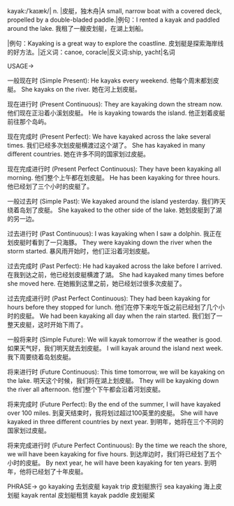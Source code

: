 kayak:/ˈkaɪæk/| n. |皮艇，独木舟|A small, narrow boat with a covered deck, propelled by a double-bladed paddle.|例句：I rented a kayak and paddled around the lake. 我租了一艘皮划艇，在湖上划船。

|例句：Kayaking is a great way to explore the coastline. 皮划艇是探索海岸线的好方法。|近义词：canoe, coracle|反义词:ship, yacht|名词


USAGE->

一般现在时 (Simple Present):
He kayaks every weekend.  他每个周末都划皮艇。
She kayaks on the river. 她在河上划皮艇。

现在进行时 (Present Continuous):
They are kayaking down the stream now. 他们现在正沿着小溪划皮艇。
He is kayaking towards the island. 他正划着皮艇前往那个岛屿。

现在完成时 (Present Perfect):
We have kayaked across the lake several times. 我们已经多次划皮艇横渡过这个湖了。
She has kayaked in many different countries. 她在许多不同的国家划过皮艇。

现在完成进行时 (Present Perfect Continuous):
They have been kayaking all morning. 他们整个上午都在划皮艇。
He has been kayaking for three hours. 他已经划了三个小时的皮艇了。

一般过去时 (Simple Past):
We kayaked around the island yesterday. 我们昨天绕着岛划了皮艇。
She kayaked to the other side of the lake. 她划皮艇到了湖的另一边。

过去进行时 (Past Continuous):
I was kayaking when I saw a dolphin. 我正在划皮艇时看到了一只海豚。
They were kayaking down the river when the storm started.  暴风雨开始时，他们正沿着河划皮艇。

过去完成时 (Past Perfect):
He had kayaked across the lake before I arrived. 在我到达之前，他已经划皮艇横渡了湖。
She had kayaked many times before she moved here. 在她搬到这里之前，她已经划过很多次皮艇了。

过去完成进行时 (Past Perfect Continuous):
They had been kayaking for hours before they stopped for lunch.  他们在停下来吃午饭之前已经划了几个小时的皮艇。
We had been kayaking all day when the rain started.  我们划了一整天皮艇，这时开始下雨了。

一般将来时 (Simple Future):
We will kayak tomorrow if the weather is good. 如果天气好，我们明天就去划皮艇。
I will kayak around the island next week.  我下周要绕着岛划皮艇。

将来进行时 (Future Continuous):
This time tomorrow, we will be kayaking on the lake. 明天这个时候，我们将在湖上划皮艇。
They will be kayaking down the river all afternoon. 他们整个下午都会沿着河划皮艇。

将来完成时 (Future Perfect):
By the end of the summer, I will have kayaked over 100 miles. 到夏天结束时，我将划过超过100英里的皮艇。
She will have kayaked in three different countries by next year. 到明年，她将在三个不同的国家划过皮艇。

将来完成进行时 (Future Perfect Continuous):
By the time we reach the shore, we will have been kayaking for five hours. 到达岸边时，我们将已经划了五个小时的皮艇。
By next year, he will have been kayaking for ten years. 到明年，他将已经划了十年皮艇。


PHRASE->
go kayaking 去划皮艇
kayak trip 皮划艇旅行
sea kayaking 海上皮划艇
kayak rental 皮划艇租赁
kayak paddle 皮划艇桨
